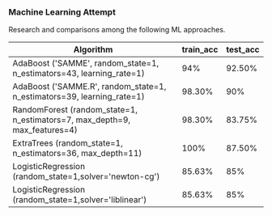 ### Machine Learning Attempt

Research and comparisons among the following ML approaches.

| Algorithm                                                    | train_acc | test_acc |
| ------------------------------------------------------------ | --------- | -------- |
| AdaBoost ('SAMME', random_state=1,   n_estimators=43, learning_rate=1) | 94%       | 92.50%   |
| AdaBoost ('SAMME.R', random_state=1,   n_estimators=39, learning_rate=1) | 98.30%    | 90%      |
| RandomForest (random_state=1,   n_estimators=7, max_depth=9, max_features=4) | 98.30%    | 83.75%   |
| ExtraTrees (random_state=1, n_estimators=36,   max_depth=11) | 100%      | 87.50%   |
| LogisticRegression (random_state=1,solver='newton-cg')       | 85.63%    | 85%      |
| LogisticRegression (random_state=1,solver='liblinear')       | 85.63%    | 85%      |


